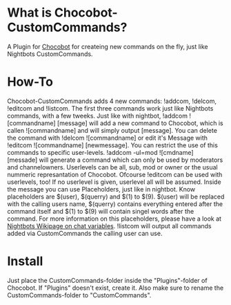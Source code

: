 # What is Chocobot-CustomCommands?

A Plugin for [Chocobot](https://github.com/Gotos/Chocobot) for createing new commands on the fly, just like Nightbots CustomCommands.

# How-To

Chocobot-CustomCommands adds 4 new commands:
!addcom, !delcom, !editcom and !listcom.
The first three commands work just like Nightbots commands, with a few tweeks. Just like with nightbot, !addcom ![commandname] [message] will add a new command to Chocobot, which is callen ![commandname] and will simply output [message]. You can delete the command with !delcom ![commandname] or edit it's Message with !editcom ![commandname] [newmessage].
You can restrict the use of this commands to specific user-levels. !addcom -ul=mod ![cmdname] [messade] will generate a command which can only be used by moderators and channelowners. Userlevels can be all, sub, mod or owner or the usual nummeric represantation of Chocobot. Ofcourse !editcom can be used with userlevels, too! If no userlevel is given, userlevel all will be assumed.
Inside the message you can use Placeholders, just like in nightbot. Know placeholders are $(user), $(querry) and $(1) to $(9). $(user) will be replaced with the calling users name, $(querry) contains everything entered after the command itself and $(1) to $(9) will contain singel words after the command. For more information on this placeholders, please have a look at [Nightbots Wikipage on chat variables](http://wiki.nightbot.tv/chat:variables).
!listcom will output all commands added via CustomCommands the calling user can use.

# Install

Just place the CustomCommands-folder inside the "Plugins"-folder of Chocobot. If "Plugins" doesn't exist, create it. Also make sure to rename the CustomCommands-folder to "CustomCommands".
